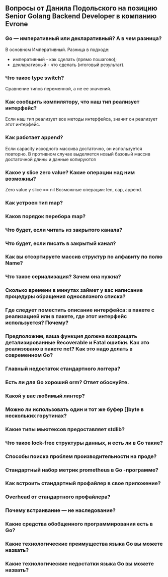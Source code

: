 ## <a name="podolsky"></a> Вопросы от Данила Подольского на позицию Senior Golang Backend Developer в компанию Evrone

### <a name="1"></a> Go — императивный или декларативный? А в чем разница?

В основном Императивный.
Разница в подходе:
- императивный - как сделать (прямо пошагово);
- декларативный - что сделать (итоговый результат).

### <a name="2"></a> Что такое type switch?

Сравнение  типов переменной, а не ее значений.

### <a name="3"></a> Как сообщить компилятору, что наш тип реализует интерфейс?

Если наш тип реализует все методы интерфейса, значит он реализует этот интерфейс.

### <a name="4"></a> Как работает append?

Если capacity исходного массива достаточно, он используется повторно. В противном случае выделяется новый базовый массив достаточной длины и данные копируются

### <a name="5"></a> Какое у slice zero value? Какие операции над ним возможны?

Zero value у slice == nil
Возможные операции: len, cap, append.

### <a name="6"></a> Как устроен тип map?
### <a name="7"></a> Каков порядок перебора map?
### <a name="8"></a> Что будет, если читать из закрытого канала?
### <a name="9"></a> Что будет, если писать в закрытый канал?
### <a name="10"></a> Как вы отсортируете массив структур по алфавиту по полю Name?
### <a name="11"></a> Что такое сериализация? Зачем она нужна?
### <a name="12"></a> Сколько времени в минутах займет у вас написание процедуры обращения односвязного списка?
### <a name="13"></a> Где следует поместить описание интерфейса: в пакете с реализацией или в пакете, где этот интерфейс используется? Почему?
### <a name="14"></a> Предположим, ваша функция должна возвращать детализированные Recoverable и Fatal ошибки. Как это реализовано в пакете net? Как это надо делать в современном Go?
### <a name="15"></a> Главный недостаток стандартного логгера?
### <a name="16"></a> Есть ли для Go хороший orm? Ответ обоснуйте.
### <a name="17"></a> Какой у вас любимый линтер?
### <a name="18"></a> Можно ли использовать один и тот же буфер []byte в нескольких горутинах?
### <a name="19"></a> Какие типы мьютексов предоставляет stdlib?
### <a name="20"></a> Что такое lock-free структуры данных, и есть ли в Go такие?
### <a name="21"></a> Способы поиска проблем производительности на проде?
### <a name="22"></a> Стандартный набор метрик prometheus в Go -программе?
### <a name="23"></a> Как встроить стандартный профайлер в свое приложение?
### <a name="24"></a> Overhead от стандартного профайлера?
### <a name="25"></a> Почему встраивание — не наследование?
### <a name="26"></a> Какие средства обобщенного программирования есть в Go?
### <a name="27"></a> Какие технологические преимущества языка Go вы можете назвать?
### <a name="28"></a> Какие технологические недостатки языка Go вы можете назвать?